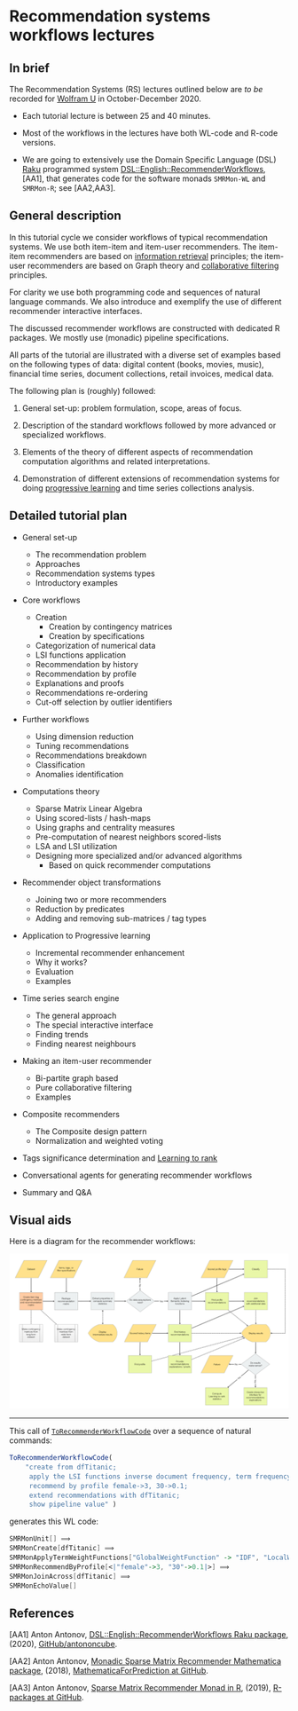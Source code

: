 # Recommendation systems workflows lectures

## In brief

The Recommendation Systems (RS) lectures outlined below are *to be* recorded for 
[Wolfram U](https://www.wolfram.com/wolfram-u/) 
in October-December 2020.

- Each tutorial lecture is between 25 and 40 minutes.

- Most of the workflows in the lectures have both WL-code and R-code versions.

- We are going to extensively use the Domain Specific Language (DSL) 
[Raku](https://www.raku.org) 
programmed system 
[DSL::English::RecommenderWorkflows](https://github.com/antononcube/Raku-DSL-English-RecommenderWorkflows), \[AA1\], 
that generates code for the software monads `SMRMon-WL` and `SMRMon-R`; see \[AA2,AA3\].

## General description

In this tutorial cycle we consider workflows of typical recommendation systems.
We use both item-item and item-user recommenders. The item-item recommenders are 
based on 
[information retrieval](https://en.wikipedia.org/wiki/Information_retrieval)
principles; the item-user recommenders are based
on Graph theory and 
[collaborative filtering](https://en.wikipedia.org/wiki/Collaborative_filtering) 
principles.  

For clarity we use both programming code and sequences of natural language commands. 
We also introduce and exemplify the use of different recommender interactive interfaces.

The discussed recommender workflows are constructed with dedicated R packages. 
We mostly use (monadic) pipeline specifications.

All parts of the tutorial are illustrated with a diverse set of examples based on 
the following types of data: digital content (books, movies, music), 
financial time series, document collections, retail invoices, medical data.

The following plan is (roughly) followed:

1. General set-up: problem formulation, scope, areas of focus.

2. Description of the standard workflows followed by more advanced or 
specialized workflows. 

3. Elements of the theory of different aspects of recommendation computation
algorithms and related interpretations. 

4. Demonstration of different extensions of recommendation systems for doing
[progressive learning](https://en.wikipedia.org/wiki/Online_machine_learning)
and time series collections analysis.
 
 
## Detailed tutorial plan 

- General set-up
   - The recommendation problem
   - Approaches
   - Recommendation systems types
   - Introductory examples

- Core workflows
   - Creation
      - Creation by contingency matrices
      - Creation by specifications
   - Categorization of numerical data
   - LSI functions application
   - Recommendation by history
   - Recommendation by profile
   - Explanations and proofs
   - Recommendations re-ordering
   - Cut-off selection by outlier identifiers
   
- Further workflows
   - Using dimension reduction
   - Tuning recommendations
   - Recommendations breakdown
   - Classification
   - Anomalies identification
   
- Computations theory
   - Sparse Matrix Linear Algebra
   - Using scored-lists / hash-maps
   - Using graphs and centrality measures
   - Pre-computation of nearest neighbors scored-lists
   - LSA and LSI utilization
   - Designing more specialized and/or advanced algorithms
     - Based on quick recommender computations
   
- Recommender object transformations
  - Joining two or more recommenders
  - Reduction by predicates
  - Adding and removing sub-matrices / tag types
  
- Application to Progressive learning 
  - Incremental recommender enhancement
  - Why it works?
  - Evaluation
  - Examples
  
- Time series search engine
  - The general approach
  - The special interactive interface
  - Finding trends
  - Finding nearest neighbours
  
- Making an item-user recommender
  - Bi-partite graph based
  - Pure collaborative filtering
  - Examples
  
- Composite recommenders
  - The Composite design pattern
  - Normalization and weighted voting
  
- Tags significance determination and 
[Learning to rank](https://en.wikipedia.org/wiki/Learning_to_rank)

- Conversational agents for generating recommender workflows

- Summary and Q&A
  

## Visual aids

Here is a diagram for the recommender workflows:

![SMR-workflows](https://github.com/antononcube/SimplifiedMachineLearningWorkflows-book/blob/master/Part-2-Monadic-Workflows/Diagrams/A-monad-for-Sparse-Matrix-Recommender-workflows/SMR-workflows.jpeg?raw=true)

---
 
This call of 
[`ToRecommenderWorkflowCode`](https://github.com/antononcube/Raku-DSL-English-RecommenderWorkflows)
over a sequence of natural commands:

```r
ToRecommenderWorkflowCode( 
    "create from dfTitanic; 
     apply the LSI functions inverse document frequency, term frequency, and cosine;
     recommend by profile female->3, 30->0.1; 
     extend recommendations with dfTitanic; 
     show pipeline value" )
```
generates this WL code:

```mathematica
SMRMonUnit[] ⟹ 
SMRMonCreate[dfTitanic] ⟹
SMRMonApplyTermWeightFunctions["GlobalWeightFunction" -> "IDF", "LocalWeightFunction" -> "TermFrequency", "NormalizerFunction" -> "Cosine"] ⟹
SMRMonRecommendByProfile[<|"female"->3, "30"->0.1|>] ⟹
SMRMonJoinAcross[dfTitanic] ⟹
SMRMonEchoValue[]
```

## References

\[AA1\] Anton Antonov, 
[DSL::English::RecommenderWorkflows Raku package](https://github.com/antononcube/Raku-DSL-English-RecommenderWorkflows), 
(2020), 
[GitHub/antononcube](https://github.com/antononcube).

\[AA2\] Anton Antonov,
[Monadic Sparse Matrix Recommender Mathematica package](https://github.com/antononcube/MathematicaForPrediction/blob/master/MonadicProgramming/MonadicSparseMatrixRecommender.m),
(2018),
[MathematicaForPrediction at GitHub](https://github.com/antononcube/MathematicaForPrediction).

\[AA3\] Anton Antonov,
[Sparse Matrix Recommender Monad in R](https://github.com/antononcube/R-packages/tree/master/SMRMon-R),
(2019),
[R-packages at GitHub](https://github.com/antononcube/R-packages).